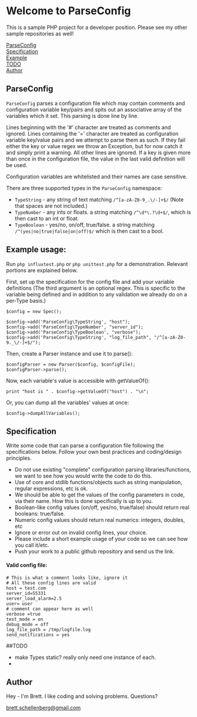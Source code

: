 # Welcome to ParseConfig
This is a sample PHP project for a developer position. Please see my other sample repositories as well!

[ParseConfig](#parseconfig)  
[Specification](#specification)  
[Example](#example-usage)  
[TODO](#todo)  
[Author](#author)  

## ParseConfig
`ParseConfig` parses a configuration file which may contain comments and configuration variable key/pairs and spits out an associative array of the variables which it set. This parsing is done line by line.

Lines beginning with the '#' character are treated as comments and ignored.
Lines containing the '=' character are treated as configuration variable key/value pairs and we attempt to parse them as such. If they fail either the key or value regex we throw an Exception, but for now catch it and simply print a warning.
All other lines are ignored.
If a key is given more than once in the configuration file, the value in the last valid definition will be used.

Configuration variables are whitelisted and their names are case sensitive.

There are three supported types in the `ParseConfig` namespace:
 - `TypeString` - any string of text matching `/^[a-zA-Z0-9_.\/-]+$/` (Note that spaces are not included.)
 - `TypeNumber` - any ints or floats. a string matching `/^\d*\.?\d+$/`, which is then cast to an int or float.
 - `TypeBoolean` - yes/no, on/off, true/false. a string matching `/^(yes|no|true|false|on|off)$/` which is then cast to a bool.

## Example usage:
Run `php influxtest.php` or `php unittest.php` for a demonstration. Relevant portions are explained below.

First, set up the specification for the config file and add your variable definitions (The third argument is an optional regex. This is specific to the variable being defined and in addition to any validation we already do on a per-Type basis.)

    $config = new Spec();

    $config->add('ParseConfig\TypeString', "host");
    $config->add('ParseConfig\TypeNumber', "server_id");
    $config->add('ParseConfig\TypeBoolean', "verbose");
    $config->add('ParseConfig\TypeString', "log_file_path", "/^[a-zA-Z0-9._\/-]+$/");

Then, create a Parser instance and use it to parse():

    $configParser = new Parser($config, $configFile);
    $configParser->parse();

Now, each variable's value is accessible with getValueOf():

    print "host is " . $config->getValueOf("host") . "\n";

Or, you can dump all the variables' values at once:

    $config->dumpAllVariables();

## Specification
Write some code that can parse a configuration file
following the specifications below. Follow your
own best practices and coding/design principles.

- Do not use existing "complete" configuration parsing
  libraries/functions, we want to see how you would write the code
  to do this.
- Use of core and stdlib functions/objects such as string
  manipulation, regular expressions, etc is ok.
- We should be able to get the values of the config parameters in
  code, via their name. How this is done specifically is up to you.
- Boolean-like config values (on/off, yes/no, true/false) should
  return real booleans: true/false.
- Numeric config values should return real numerics: integers,
  doubles, etc
- Ignore or error out on invalid config lines, your choice.
- Please include a short example usage of your code so we can see
  how you call it/etc.
- Push your work to a public github repository and send us the link.

#### Valid config file:

    # This is what a comment looks like, ignore it
    # All these config lines are valid
    host = test.com
    server_id=55331
    server_load_alarm=2.5
    user= user
    # comment can appear here as well
    verbose =true
    test_mode = on
    debug_mode = off
    log_file_path = /tmp/logfile.log
    send_notifications = yes

##TODO
- make Types static? really only need one instance of each.
- 

## Author
Hey - I'm Brett. I like coding and solving problems. Questions?

brett.schellenberg@gmail.com
